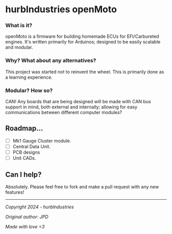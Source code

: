 # hurbIndustries openMoto
### What is it?
openMoto is a firmware for building homemade ECUs for EFI/Carbureted engines. It's written primarily for Arduinos; designed to be easily scalable and modular.

### Why? What about any alternatives?
This project was started not to reinvent the wheel. This is primarily done as a learning experience.

### Modular? How so?
CAN! Any boards that are being designed will be made with CAN bus support in mind, both external and internally; allowing for easy communications between different computer modules?

## Roadmap...
- [ ] Mk1 Gauge Cluster module.
- [ ] Central Data Unit.
- [ ] PCB designs
- [ ] Unit CADs.

## Can I help?
Absolutely. Please feel free to fork and make a pull request with any new features!

---
*Copyright 2024 - hurbIndustries*

*Original author: JPD*

*Made with love <3*
